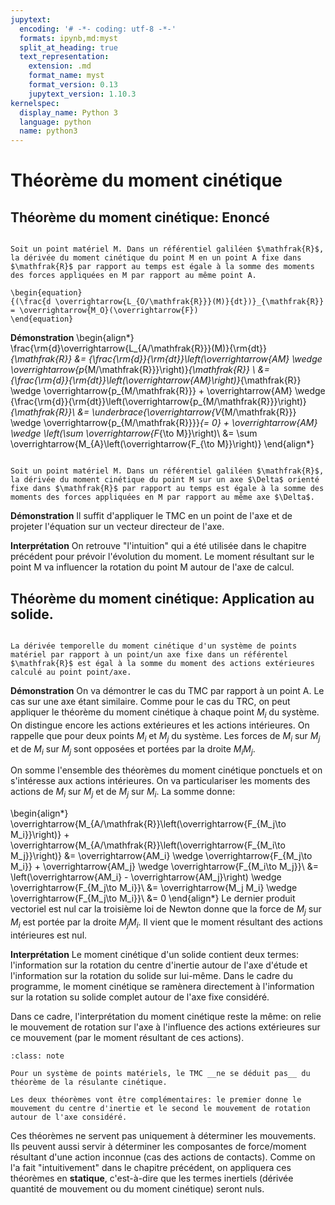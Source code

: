```yaml
---
jupytext:
  encoding: '# -*- coding: utf-8 -*-'
  formats: ipynb,md:myst
  split_at_heading: true
  text_representation:
    extension: .md
    format_name: myst
    format_version: 0.13
    jupytext_version: 1.10.3
kernelspec:
  display_name: Python 3
  language: python
  name: python3
---
```

# Théorème du moment cinétique

## Théorème du moment cinétique: Enoncé

````{important} __Fondamental : Théorème du moment cinétique. Enoncé par rapport à un point.__

Soit un point matériel M. Dans un référentiel galiléen $\mathfrak{R}$, la dérivée du moment cinétique du point M en un point A fixe dans $\mathfrak{R}$ par rapport au temps est égale à la somme des moments des forces appliquées en M par rapport au même point A.

\begin{equation}
{(\frac{d \overrightarrow{L_{O/\mathfrak{R}}}(M)}{dt})}_{\mathfrak{R}} = \overrightarrow{M_O}(\overrightarrow{F})
\end{equation}
````


__Démonstration__
\begin{align*}
\frac{\rm{d}\overrightarrow{L_{A/\mathfrak{R}}}(M)}{\rm{dt}}_{\mathfrak{R}} &= {\frac{\rm{d}}{\rm{dt}}\left(\overrightarrow{AM} \wedge \overrightarrow{p_{M/\mathfrak{R}}}\right)}_{\mathfrak{R}} \\
&= {\frac{\rm{d}}{\rm{dt}}\left(\overrightarrow{AM}\right)}_{\mathfrak{R}}  \wedge \overrightarrow{p_{M/\mathfrak{R}}} + \overrightarrow{AM} \wedge {\frac{\rm{d}}{\rm{dt}}\left(\overrightarrow{p_{M/\mathfrak{R}}}\right)}_{\mathfrak{R}}\\
&= \underbrace{\overrightarrow{V_{M/\mathfrak{R}}}  \wedge \overrightarrow{p_{M/\mathfrak{R}}}}_{= 0} + \overrightarrow{AM} \wedge \left(\sum \overrightarrow{F_{\to M}}\right)\\
&= \sum \overrightarrow{M_{A}\left(\overrightarrow{F_{\to M}}\right)}
\end{align*}
````{important} __Fondamental : Théorème du moment cinétique. Enoncé par rapport à un axe.__

Soit un point matériel M. Dans un référentiel galiléen $\mathfrak{R}$, la dérivée du moment cinétique du point M sur un axe $\Delta$ orienté fixe dans $\mathfrak{R}$ par rapport au temps est égale à la somme des moments des forces appliquées en M par rapport au même axe $\Delta$.
````


__Démonstration__
Il suffit d'appliquer le TMC en un point de l'axe et de projeter l'équation sur un vecteur directeur de l'axe.



__Interprétation__
On retrouve "l'intuition" qui a été utilisée dans le chapitre précédent pour prévoir l'évolution du moment. Le moment résultant sur le point M va influencer la rotation du point M autour de l'axe de calcul.


## Théorème du moment cinétique: Application au solide.

````{important} __Fondamental : TMC appliqué à un solide.__

La dérivée temporelle du moment cinétique d'un système de points matériel par rapport à un point/un axe fixe dans un référentel $\mathfrak{R}$ est égal à la somme du moment des actions extérieures calculé au point point/axe.
````


__Démonstration__
On va démontrer le cas du TMC par rapport à un point A. Le cas sur une axe étant similaire. Comme pour le cas du TRC, on peut appliquer le théorème du moment cinétique à chaque point $M_i$ du système. On distingue encore les actions extérieures et les actions intérieures. On rappelle que pour deux points $M_i$ et $M_j$ du système. Les forces de $M_i$ sur $M_j$ et de $M_i$ sur $M_j$ sont opposées et portées par la droite $M_i M_j$.

On somme l'ensemble des théorèmes du moment cinétique ponctuels et on s'intéresse aux actions intérieures. On va particulariser les moments des actions de $M_i$ sur $M_j$ et de $M_j$ sur $M_i$. La somme donne:

\begin{align*}
\overrightarrow{M_{A/\mathfrak{R}}\left(\overrightarrow{F_{M_j\to M_i}}\right)} + \overrightarrow{M_{A/\mathfrak{R}}\left(\overrightarrow{F_{M_i\to M_j}}\right)} &= \overrightarrow{AM_i} \wedge \overrightarrow{F_{M_j\to M_i}} + \overrightarrow{AM_j} \wedge \overrightarrow{F_{M_i\to M_j}}\\
&= \left(\overrightarrow{AM_i} - \overrightarrow{AM_j}\right) \wedge \overrightarrow{F_{M_j\to M_i}}\\
&= \overrightarrow{M_j M_i} \wedge \overrightarrow{F_{M_j\to M_i}}\\
&= 0
\end{align*}
Le dernier produit vectoriel est nul car la troisième loi de Newton donne que la force de $M_j$ sur $M_i$ est portée par la droite $M_j M_i$. Il vient que le moment résultant des actions intérieures est nul.



__Interprétation__
Le moment cinétique d'un solide contient deux termes: l'information sur la rotation du centre d'inertie autour de l'axe d'étude et l'information sur la rotation du solide sur lui-même. Dans le cadre du programme, le moment cinétique se ramènera directement à l'information sur la rotation su solide complet autour de l'axe fixe considéré.

Dans ce cadre, l'interprétation du moment cinétique reste la même: on relie le mouvement de rotation sur l'axe à l'influence des actions extérieures sur ce mouvement (par le moment résultant de ces actions).


````{admonition} Attention : TMC et TRC
:class: note

Pour un système de points matériels, le TMC __ne se déduit pas__ du théorème de la résulante cinétique.

Les deux théorèmes vont être complémentaires: le premier donne le mouvement du centre d'inertie et le second le mouvement de rotation autour de l'axe considéré.

````


Ces théorèmes ne servent pas uniquement à déterminer les mouvements. Ils peuvent aussi servir à déterminer les composantes de force/moment résultant d'une action inconnue (cas des actions de contacts). Comme on l'a fait "intuitivement" dans le chapitre précédent, on appliquera ces théorèmes en __statique__, c'est-à-dire que les termes inertiels (dérivée quantité de mouvement ou du moment cinétique) seront nuls.


